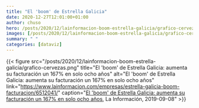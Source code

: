 ```yaml
---
title: "El 'boom' de Estrella Galicia"
date: 2020-12-27T12:01:00+01:00
author: chuso
hero: /posts/2020/12/lainformacion-boom-estrella-galicia/grafico-cervezas.png
images: [/posts/2020/12/lainformacion-boom-estrella-galicia/grafico-cervezas.png]
summary: " "
categories: [dataviz]
---
```


{{< figure src="/posts/2020/12/lainformacion-boom-estrella-galicia/grafico-cervezas.png" title="El 'boom' de Estrella Galicia: aumenta su facturación un 167% en solo ocho años" alt="El 'boom' de Estrella Galicia: aumenta su facturación un 167% en solo ocho años" link="https://www.lainformacion.com/empresas/estrella-galicia-boom-facturacion/6512041/" caption="[El 'boom' de Estrella Galicia: aumenta su facturación un 167% en solo ocho años](https://www.lainformacion.com/empresas/estrella-galicia-boom-facturacion/6512041/), La Información, 2019-09-08" >}}
